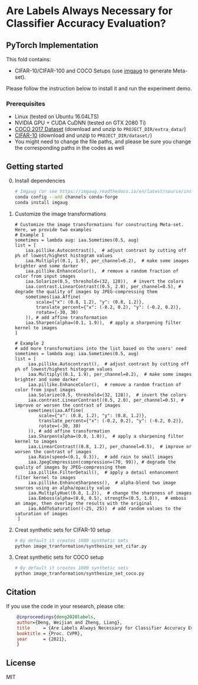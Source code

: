 
# Are Labels Always Necessary for Classifier Accuracy Evaluation? 


## PyTorch Implementation

This fold contains:

- CIFAR-10/CIFAR-100 and COCO Setups (use [imgaug](https://imgaug.readthedocs.io/en/latest/) to generate Meta-set).

Please follow the instruction below to install it and run the experiment demo.

### Prerequisites
* Linux (tested on Ubuntu 16.04LTS)
* NVIDIA GPU + CUDA CuDNN (tested on GTX 2080 Ti)
* [COCO 2017 Dataset](http://cocodataset.org) (download and unzip to ```PROJECT_DIR/extra_data/```)
* [CIFAR-10](https://www.cs.toronto.edu/~kriz/cifar.html) (download and unzip to ```PROJECT_DIR/dataset/```)
* You might need to change the file paths, and please be sure you change the corresponding paths in the codes as well     

## Getting started
0. Install dependencies 
    ```bash
   # Imgaug (or see https://imgaug.readthedocs.io/en/latest/source/installation.html)
    conda config --add channels conda-forge
    conda install imgaug
    ```
    
1. Customize the image transformations

    ```angular2
    # Customize the image transformations for constructing Meta-set. Here, we provide two examples
    # Example 1
    sometimes = lambda aug: iaa.Sometimes(0.5, aug)
    list = [
        iaa.pillike.Autocontrast(),  # adjust contrast by cutting off p% of lowest/highest histogram values
        iaa.Multiply((0.1, 1.9), per_channel=0.2),  # make some images brighter and some darker
        iaa.pillike.EnhanceColor(),  # remove a random fraction of color from input images
        iaa.Solarize(0.5, threshold=(32, 128)),  # invert the colors
        iaa.contrast.LinearContrast((0.5, 2.0), per_channel=0.5), # degrade the quality of images by JPEG-compressing them
        sometimes(iaa.Affine(
            scale={"x": (0.8, 1.2), "y": (0.8, 1.2)},
            translate_percent={"x": (-0.2, 0.2), "y": (-0.2, 0.2)},
            rotate=(-30, 30)
        )), # add affine transformation
        iaa.Sharpen(alpha=(0.1, 1.9)),  # apply a sharpening filter kernel to images
    ]

    # Example 2
    # add more transformations into the list based on the users' need
    sometimes = lambda aug: iaa.Sometimes(0.5, aug)
    list = [
         iaa.pillike.Autocontrast(),  # adjust contrast by cutting off p% of lowest/highest histogram values
         iaa.Multiply((0.1, 1.9), per_channel=0.2),  # make some images brighter and some darker
         iaa.pillike.EnhanceColor(),  # remove a random fraction of color from input images
         iaa.Solarize(0.5, threshold=(32, 128)),  # invert the colors
         iaa.contrast.LinearContrast((0.5, 2.0), per_channel=0.5), # improve or worsen the contrast of images
         sometimes(iaa.Affine(
             scale={"x": (0.8, 1.2), "y": (0.8, 1.2)},
             translate_percent={"x": (-0.2, 0.2), "y": (-0.2, 0.2)},
             rotate=(-30, 30)
         )), # add affine transformation
         iaa.Sharpen(alpha=(0.0, 1.0)),  # apply a sharpening filter kernel to images
         iaa.LinearContrast((0.8, 1.2), per_channel=0.5),  # improve or worsen the contrast of images
         iaa.Rain(speed=(0.1, 0.3)),  # add rain to small images
         iaa.JpegCompression(compression=(70, 99)), # degrade the quality of images by JPEG-compressing them
         iaa.pillike.FilterDetail(),  # apply a detail enhancement filter kernel to images
         iaa.pillike.EnhanceSharpness(),  # alpha-blend two image sources using an alpha/opacity value
         iaa.MultiplyHue((0.8, 1.2)),  # change the sharpness of images
         iaa.Emboss(alpha=(0.0, 0.5), strength=(0.5, 1.0)),  # emboss an image, then overlay the results with the original
         iaa.AddToSaturation((-25, 25))  # add random values to the saturation of images
     ]
    ```
    
 2. Creat synthetic sets for CIFAR-10 setup
    ```bash
    # By default it creates 1000 synthetic sets
    python image_tranformation/synthesize_set_cifar.py
    ```
 3. Creat synthetic sets for COCO setup
    ```bash
    # By default it creates 1000 synthetic sets
    python image_tranformation/synthesize_set_coco.py
    ```
    
## Citation
If you use the code in your research, please cite:
```bibtex
    @inproceedings{deng2020labels,
    author={Deng, Weijian and Zheng, Liang},
    title     = {Are Labels Always Necessary for Classifier Accuracy Evaluation?},
    booktitle = {Proc. CVPR},
    year      = {2021},
    }
```

## License
MIT
